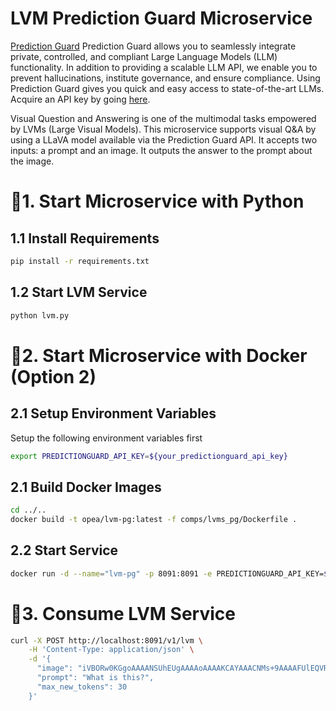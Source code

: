 # LVM Prediction Guard Microservice

[Prediction Guard](https://docs.predictionguard.com) Prediction Guard allows you to seamlessly integrate private, controlled, and compliant Large Language Models (LLM) functionality. In addition to providing a scalable LLM API, we enable you to prevent hallucinations, institute governance, and ensure compliance. Using Prediction Guard gives you quick and easy access to state-of-the-art LLMs. Acquire an API key by going [here](https://mailchi.mp/predictionguard/getting-started).

Visual Question and Answering is one of the multimodal tasks empowered by LVMs (Large Visual Models). This microservice supports visual Q&A by using a LLaVA model available via the Prediction Guard API. It accepts two inputs: a prompt and an image. It outputs the answer to the prompt about the image.

# 🚀1. Start Microservice with Python

## 1.1 Install Requirements

```bash
pip install -r requirements.txt
```

## 1.2 Start LVM Service

```bash
python lvm.py
```

# 🚀2. Start Microservice with Docker (Option 2)

## 2.1 Setup Environment Variables

Setup the following environment variables first

```bash
export PREDICTIONGUARD_API_KEY=${your_predictionguard_api_key}
```

## 2.1 Build Docker Images

```bash
cd ../..
docker build -t opea/lvm-pg:latest -f comps/lvms_pg/Dockerfile .
```

## 2.2 Start Service

```bash
docker run -d --name="lvm-pg" -p 8091:8091 -e PREDICTIONGUARD_API_KEY=$PREDICTIONGUARD_API_KEY opea/lvm-pg:latest
```

# 🚀3. Consume LVM Service

```bash
curl -X POST http://localhost:8091/v1/lvm \
    -H 'Content-Type: application/json' \
    -d '{
      "image": "iVBORw0KGgoAAAANSUhEUgAAAAoAAAAKCAYAAACNMs+9AAAAFUlEQVR42mP8/5+hnoEIwDiqkL4KAcT9GO0U4BxoAAAAAElFTkSuQmCC",
      "prompt": "What is this?",
      "max_new_tokens": 30
    }' 
```
